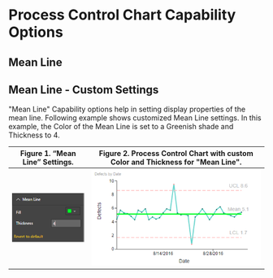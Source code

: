 # Process Control Chart Capability Options

## Mean Line

## Mean Line - Custom Settings
"Mean Line" Capability options help in setting display properties of the mean line. Following example shows customized Mean Line settings. In this example, the Color of the Mean Line is set to a Greenish shade and Thickness to 4. 

| Figure 1. “Mean Line” Settings. | Figure 2. Process Control Chart with custom Color and Thickness for "Mean Line". |
|---|---|
| <img src="images/MeanLine.png" alt="Drawing" width="200px">  | <img src="images/MeanLineSample.png" alt="Drawing" width="500px"> |
